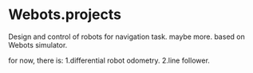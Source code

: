 # Webots.projects

Design and control of robots for navigation task. maybe more. based on Webots simulator.

for now, there is: 1.differential robot odometry.   2.line follower.

![]()
